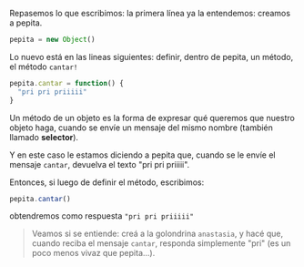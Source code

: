 Repasemos lo que escribimos: la primera línea ya la entendemos: creamos a pepita.

```javascript
pepita = new Object()
```

Lo nuevo está en las lineas siguientes: definir, dentro de pepita, un método, el método `cantar!`


```javascript
pepita.cantar = function() {
  "pri pri priiiii"
}
```

Un método de un objeto es la forma de expresar qué queremos que nuestro objeto haga, cuando se envíe un mensaje del mismo nombre (también llamado **selector**).

Y en este caso le estamos diciendo a pepita que, cuando se le envíe el mensaje `cantar`, devuelva el texto "pri pri priiiii".

Entonces, si luego de definir el método, escribimos:

```javascript
pepita.cantar()
```

obtendremos como respuesta `"pri pri priiiii"`

> Veamos si se entiende: creá a la golondrina `anastasia`, y hacé que, cuando reciba el mensaje `cantar`, responda simplemente "pri" (es un poco menos vivaz que pepita...).


